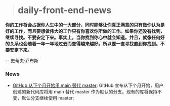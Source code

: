 > # daily-front-end-news

**你的工作将会占据你人生中的一大部分，同时能够让你真正满意的只有做你认为是好的工作，而且要想做伟大的工作只有你喜欢你所做的工作。如果你还没有找到，继续寻找。不要安定下来。事实上，当你找到你心中就会知道。并且，就像任何好的关系也会随着一年一年地过去而变得越来越好。所以要一直寻找直到你找到。不要安定下来。**

-- 史蒂夫·乔布斯

### News

- [GitHub 从下个月开始用 main 替代 master](https://www.zdnet.com/article/github-to-replace-master-with-main-starting-next-month/): GitHub 宣布从下个月开始，用户创建的新代码库将用 main 替代 master 作为默认的分支。现有的库将保持不变，默认分支继续使用 master;
